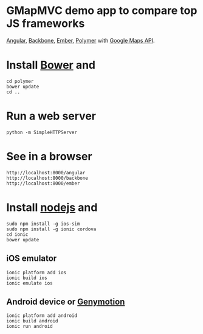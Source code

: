 GMapMVC demo app to compare top JS frameworks
=============================================

[Angular](https://angularjs.org/), 
[Backbone](http://backbonejs.org/), 
[Ember](http://emberjs.com/),
[Polymer](https://www.polymer-project.org/) 
with [Google Maps API](https://developers.google.com/maps/web/). 

# Install [Bower](http://bower.io/) and
```
cd polymer
bower update
cd ..
```

# Run a web server
```
python -m SimpleHTTPServer
```

# See in a browser
```
http://localhost:8000/angular
http://localhost:8000/backbone
http://localhost:8000/ember
```
# Install [nodejs](https://nodejs.org/) and
```
sudo npm install -g ios-sim
sudo npm install -g ionic cordova
cd ionic
bower update  
```

## iOS emulator
```
ionic platform add ios
ionic build ios
ionic emulate ios
```

## Android device or [Genymotion](http://www.genymotion.com)
```
ionic platform add android
ionic build android
ionic run android
```
